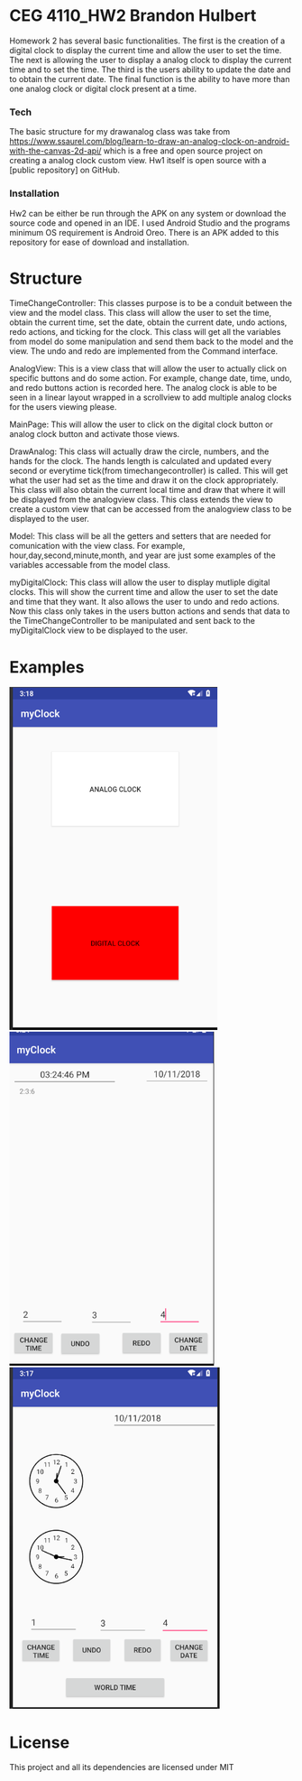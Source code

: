 # CEG 4110_HW2  Brandon Hulbert

Homework 2 has several basic functionalities.  The first is the creation of a digital clock to display the current time and allow the user to set the time.  The next is allowing the user to display a analog clock to display the current time and to set the time.  The third is the users ability to update the date and to obtain the current date.  The final function is the ability to have more than one analog clock or digital clock present at a time. 


### Tech
The basic structure for my drawanalog class was take from https://www.ssaurel.com/blog/learn-to-draw-an-analog-clock-on-android-with-the-canvas-2d-api/
which is a free and open source project on creating a analog clock custom view.
Hw1 itself is open source with a [public repository]
 on GitHub.

### Installation

Hw2 can be either be run through the APK on any system or download the source code
and opened in an IDE.  I used Android Studio and the programs minimum OS requirement is Android Oreo.
There is an APK added to this repository for ease of download and installation.

# Structure

TimeChangeController:
This classes purpose is to be a conduit between the view and the model class.  This class will allow the user to set the time, obtain the current time, set the date, obtain the current date, undo actions, redo actions, and ticking for the clock.  This class will get all the variables from model do some manipulation and send them back to the model and the view.  The undo and redo are implemented from the Command interface.

AnalogView:
This is a view class that will allow the user to actually click on specific buttons and do some action.  For example, change date, time, undo, and redo buttons action is recorded here.  The analog clock is able to be seen in a linear layout wrapped in a scrollview to add multiple analog clocks for the users viewing please.  

MainPage:
This will allow the user to click on the digital clock button or analog clock button and activate those views.

DrawAnalog:
This class will actually draw the circle, numbers, and the hands for the clock.  The hands length is calculated and updated every second or everytime tick(from timechangecontroller) is called.  This will get what the user had set as the time and draw it on the clock appropriately.  This class will also obtain the current local time and draw that where it will be displayed from the analogview class.  This class extends the view to create a custom view that can be accessed from the analogview class to be displayed to the user.

Model:
This class will be all the getters and setters that are needed for comunication with the view class.  For example, hour,day,second,minute,month, and year are just some examples of the variables accessable from the model class.  

myDigitalClock:
This class will allow the user to display mutliple digital clocks.  This will show the current time and allow the user to set the date and time that they want.  It also allows the user to undo and redo actions.  Now this class only takes in the users button actions and sends that data to the TimeChangeController to be manipulated and sent back to the myDigitalClock view to be displayed to the user.  
 
 # Examples
 ![1](https://github.com/Bhulbert2096/CEG4110_Hw2/blob/master/myClock/tmp2.PNG)
 ![1](https://github.com/Bhulbert2096/CEG4110_Hw2/blob/master/myClock/tmp3.PNG)
 ![1](https://github.com/Bhulbert2096/CEG4110_Hw2/blob/master/myClock/tmp.PNG)
 
 
# License
This project and all its dependencies are licensed under MIT

